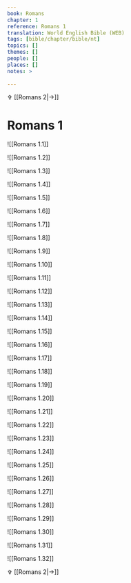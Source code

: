 ```yaml
---
book: Romans
chapter: 1
reference: Romans 1
translation: World English Bible (WEB)
tags: [bible/chapter/bible/nt]
topics: []
themes: []
people: []
places: []
notes: >
  
---
```


✞ [[Romans 2|->]]

# Romans 1

![[Romans 1.1]]

![[Romans 1.2]]

![[Romans 1.3]]

![[Romans 1.4]]

![[Romans 1.5]]

![[Romans 1.6]]

![[Romans 1.7]]

![[Romans 1.8]]

![[Romans 1.9]]

![[Romans 1.10]]

![[Romans 1.11]]

![[Romans 1.12]]

![[Romans 1.13]]

![[Romans 1.14]]

![[Romans 1.15]]

![[Romans 1.16]]

![[Romans 1.17]]

![[Romans 1.18]]

![[Romans 1.19]]

![[Romans 1.20]]

![[Romans 1.21]]

![[Romans 1.22]]

![[Romans 1.23]]

![[Romans 1.24]]

![[Romans 1.25]]

![[Romans 1.26]]

![[Romans 1.27]]

![[Romans 1.28]]

![[Romans 1.29]]

![[Romans 1.30]]

![[Romans 1.31]]

![[Romans 1.32]]

✞ [[Romans 2|->]]
